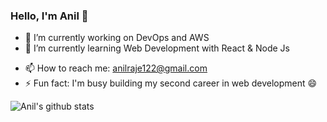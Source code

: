 <!--
**anilraje122/anilraje122** is a ✨ _special_ ✨ repository because its `README.md` (this file) appears on your GitHub profile.
-->

### Hello, I'm Anil 👋

- 🔭 I’m currently working on DevOps and AWS
- 🌱 I’m currently learning Web Development with React & Node Js
<!-- - 💬 Ask me about my journey from system adminstrator to developer -->
- 📫 How to reach me: anilraje122@gmail.com
- ⚡ Fun fact: I'm busy building my second career in web development 😄

![Anil's github stats](https://github-readme-stats.vercel.app/api?username=anilraje122&show_icons=true&count_private=true&theme=default)
